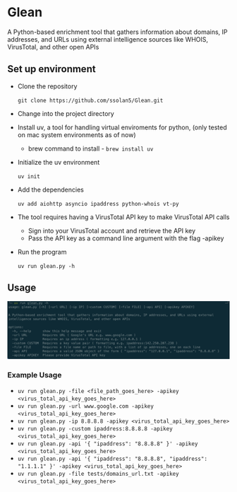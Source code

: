 # Glean
A Python-based enrichment tool that gathers information about domains, IP addresses, and URLs using external intelligence sources like WHOIS, VirusTotal, and other open APIs 

## Set up environment 

- Clone the repository

  `git clone https://github.com/ssolan5/Glean.git`

- Change into the project directory
- Install uv, a tool for handling virtual enviroments for python, (only tested on mac system environments as of now)
  - brew command to install - `brew install uv`
  
- Initialize the uv environment

  `uv init`
  
- Add the dependencies

  `uv add aiohttp asyncio ipaddress python-whois vt-py`

- The tool requires having a VirusTotal API key to make VirusTotal API calls

    - Sign into your VirusTotal account and retrieve the API key 
    - Pass the API key as a command line argument with the flag  -apikey

- Run the program
  
  `uv run glean.py -h`

## Usage

![image](Images/image.png)

### Example Usage 

- `uv run glean.py -file <file_path_goes_here> -apikey <virus_total_api_key_goes_here>`
- `uv run glean.py -url www.google.com -apikey <virus_total_api_key_goes_here>`
- `uv run glean.py -ip 8.8.8.8 -apikey <virus_total_api_key_goes_here>`
- `uv run glean.py -custom ipaddress:8.8.8.8 -apikey <virus_total_api_key_goes_here>`
- `uv run glean.py -api '{ "ipaddress": "8.8.8.8" }' -apikey <virus_total_api_key_goes_here>`
- `uv run glean.py -api '{ "ipaddress": "8.8.8.8", "ipaddress": "1.1.1.1" }' -apikey <virus_total_api_key_goes_here>`
- `uv run glean.py -file tests/domains_url.txt -apikey <virus_total_api_key_goes_here>`
